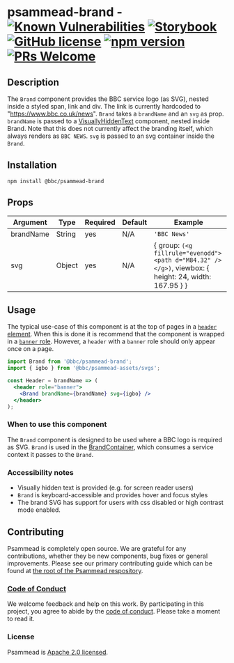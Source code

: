 # psammead-brand - [![Known Vulnerabilities](https://snyk.io/test/github/bbc/psammead/badge.svg?targetFile=packages%2Fcomponents%2Fpsammead-brand%2Fpackage.json)](https://snyk.io/test/github/bbc/psammead?targetFile=packages%2Fcomponents%2Fpsammead-brand%2Fpackage.json) [![Storybook](https://raw.githubusercontent.com/storybooks/brand/master/badge/badge-storybook.svg?sanitize=true)](https://bbc.github.io/psammead/?path=/story/brand--default) [![GitHub license](https://img.shields.io/badge/license-Apache%202.0-blue.svg)](https://github.com/bbc/psammead/blob/latest/LICENSE) [![npm version](https://img.shields.io/npm/v/@bbc/psammead-brand.svg)](https://www.npmjs.com/package/@bbc/psammead-brand) [![PRs Welcome](https://img.shields.io/badge/PRs-welcome-brightgreen.svg)](https://github.com/bbc/psammead/blob/latest/CONTRIBUTING.md)

## Description

The `Brand` component provides the BBC service logo (as SVG), nested inside a styled span, link and div. The link is currently hardcoded to "https://www.bbc.co.uk/news". `Brand` takes a `brandName` and an `svg` as prop. `brandName` is passed to a [VisuallyHiddenText](https://github.com/bbc/psammead/tree/latest/packages/components/VisuallyHiddenText) component, nested inside Brand. Note that this does not currently affect the branding itself, which always renders as `BBC NEWS`. `svg` is passed to an svg container inside the `Brand`.

## Installation

`npm install @bbc/psammead-brand`

## Props

| Argument  | Type   | Required | Default | Example      |
| --------- | ------ | -------- | ------- | ------------ |
| brandName | String | yes      | N/A     | `'BBC News'` |
| svg | Object | yes | N/A | { group: `(<g fillrule="evenodd"><path d="M84.32" /></g>)`, viewbox: { height: 24, width: 167.95 } } |

## Usage

The typical use-case of this component is at the top of pages in a [`header` element](https://developer.mozilla.org/en-US/docs/Web/HTML/Element/header). When this is done it is recommend that the component is wrapped in a [`banner` role](https://developer.mozilla.org/en-US/docs/Web/Accessibility/ARIA/Roles/Banner_role). However, a `header` with a `banner` role should only appear once on a page.

```jsx
import Brand from '@bbc/psammead-brand';
import { igbo } from '@bbc/psammead-assets/svgs';

const Header = brandName => (
  <header role="banner">
    <Brand brandName={brandName} svg={igbo} />
  </header>
);
```

### When to use this component

The `Brand` component is designed to be used where a BBC logo is required as SVG. `Brand` is used in the [BrandContainer](https://github.com/bbc/simorgh/tree/latest/src/app/containers/Brand), which consumes a service context it passes to the `Brand`.

<!-- ### When not to use this component -->

### Accessibility notes

- Visually hidden text is provided (e.g. for screen reader users)
- `Brand` is keyboard-accessible and provides hover and focus styles
- The brand SVG has support for users with css disabled or high contrast mode enabled.

<!-- ## Roadmap -->

## Contributing

Psammead is completely open source. We are grateful for any contributions, whether they be new components, bug fixes or general improvements. Please see our primary contributing guide which can be found at [the root of the Psammead respository](https://github.com/bbc/psammead/blob/latest/CONTRIBUTING.md).

### [Code of Conduct](https://github.com/bbc/psammead/blob/latest/CODE_OF_CONDUCT.md)

We welcome feedback and help on this work. By participating in this project, you agree to abide by the [code of conduct](https://github.com/bbc/psammead/blob/latest/CODE_OF_CONDUCT.md). Please take a moment to read it.

### License

Psammead is [Apache 2.0 licensed](https://github.com/bbc/psammead/blob/latest/LICENSE).
